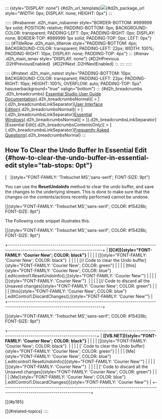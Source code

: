 ::: {style="DISPLAY: none"}
[](ms-xhelp:///?Id=d2h_url_template){#d2h_url_template}![](!package_url!){#d2h_package_url style="WIDTH: 0px; DISPLAY: none; HEIGHT: 0px"}
:::

::::: {#nsbanner .d2h_main_nsbanner style="BORDER-BOTTOM: #999999 1px solid; POSITION: relative; PADDING-BOTTOM: 0px; BACKGROUND-COLOR: transparent; PADDING-LEFT: 0px; PADDING-RIGHT: 0px; DISPLAY: none; BORDER-TOP: #999999 1px solid; PADDING-TOP: 0px; LEFT: 0px"}
:::: {#TitleRow .d2h_main_titlerow style="PADDING-BOTTOM: 4px; BACKGROUND-COLOR: transparent; PADDING-LEFT: 22px; WIDTH: 100%; PADDING-RIGHT: 10px; DISPLAY: none; PADDING-TOP: 4px"}
::: {#ienav .d2h_main_ienav style="DISPLAY: none"}
[](ms-xhelp:///?Id=3b90d03b-c88c-42a8-9c82-a0118542195d){#D2HPrevious .D2HPreviousEnabled}  [](ms-xhelp:///?Id=8a09a12a-df21-4d2e-a084-b7c0c579370d){#D2HNext .D2HNextEnabled}
:::
::::
:::::

:::: {#nstext .d2h_main_nstext style="PADDING-BOTTOM: 10px; BACKGROUND-COLOR: transparent; PADDING-LEFT: 22px; PADDING-RIGHT: 10px; HEIGHT: 100%; OVERFLOW: auto; PADDING-TOP: 5px" hasuserbackground="true" valign="bottom"}
::: {#d2h_breadcrumbs .d2h_breadcrumbs}
[Essential Studio User Guide Documentation](ms-xhelp:///?Id=12457748-09e3-4d74-a240-8e049cedf030){.d2h_breadcrumbsNormal}[ \> ]{.d2h_breadcrumbsLinkSeparator}[User Interface Edition](ms-xhelp:///?Id=c29296b7-531c-413b-a0ec-488ca1f7f669){.d2h_breadcrumbsNormal}[ \> ]{.d2h_breadcrumbsLinkSeparator}[Essential Windows](ms-xhelp:///?Id=e60759d8-47a4-4570-9d7a-16a68d63f2ea){.d2h_breadcrumbsNormal}[ \> ]{.d2h_breadcrumbsLinkSeparator}[Essential Edit]{.d2h_breadcrumbsContentsOnly}[ \> ]{.d2h_breadcrumbsLinkSeparator}[Frequently Asked Questions](ms-xhelp:///?Id=172af5c9-ec0f-43e6-8f45-f7e19f885c88){.d2h_breadcrumbsNormal}
:::

## How To Clear the Undo Buffer In Essential Edit {#how-to-clear-the-undo-buffer-in-essential-edit style="tab-stops: 0pt"}

[   ]{style="FONT-FAMILY: 'Trebuchet MS','sans-serif'; FONT-SIZE: 9pt"}

You can use the **ResetUndoInfo** method to clear the undo buffer, and save the changes to the underlying stream. This is done to make sure that the changes on the contents/actions recently performed cannot be undone.

[]{style="FONT-FAMILY: 'Trebuchet MS','sans-serif'; COLOR: #15428b; FONT-SIZE: 9pt"} 

The Following code snippet illustrates this.

[]{style="FONT-FAMILY: 'Trebuchet MS','sans-serif'; COLOR: #15428b; FONT-SIZE: 9pt"} 

+------------------------------------------------------------------------------------------------------------------------------+
| **[\[C#\]]{style="FONT-FAMILY: 'Courier New'; COLOR: black"}**                                                               |
|                                                                                                                              |
| []{style="FONT-FAMILY: 'Courier New'; COLOR: black"}                                                                         |
|                                                                                                                              |
| [// Code to clear the Undo buffer]{style="FONT-FAMILY: 'Courier New'; COLOR: green"}                                         |
|                                                                                                                              |
| [this]{style="FONT-FAMILY: 'Courier New'; COLOR: blue"}[.editcontrol1.ResetUndoInfo();]{style="FONT-FAMILY: 'Courier New'"}  |
|                                                                                                                              |
| []{style="FONT-FAMILY: 'Courier New'"}                                                                                       |
|                                                                                                                              |
| [// Code to discard all the Unsaved changes]{style="FONT-FAMILY: 'Courier New'; COLOR: green"}                               |
|                                                                                                                              |
| [this]{style="FONT-FAMILY: 'Courier New'; COLOR: blue"}[.editControl1.DiscardChanges();]{style="FONT-FAMILY: 'Courier New'"} |
+------------------------------------------------------------------------------------------------------------------------------+

[]{style="FONT-FAMILY: 'Trebuchet MS','sans-serif'; COLOR: #15428b; FONT-SIZE: 9pt"} 

+---------------------------------------------------------------------------------------------------------------------------+
| **[\[VB.NET\]]{style="FONT-FAMILY: 'Courier New'; COLOR: black"}**                                                        |
|                                                                                                                           |
| []{style="FONT-FAMILY: 'Courier New'; COLOR: black"}                                                                      |
|                                                                                                                           |
| [\' Code to clear the Undo buffer]{style="FONT-FAMILY: 'Courier New'; COLOR: green"}                                      |
|                                                                                                                           |
| [Me]{style="FONT-FAMILY: 'Courier New'; COLOR: blue"}[.editcontrol1.ResetUndoInfo()]{style="FONT-FAMILY: 'Courier New'"}  |
|                                                                                                                           |
| []{style="FONT-FAMILY: 'Courier New'"}                                                                                    |
|                                                                                                                           |
| [\' Code to discard all the Unsaved changes]{style="FONT-FAMILY: 'Courier New'; COLOR: green"}                            |
|                                                                                                                           |
| [Me]{style="FONT-FAMILY: 'Courier New'; COLOR: blue"}[.editControl1.DiscardChanges()]{style="FONT-FAMILY: 'Courier New'"} |
+---------------------------------------------------------------------------------------------------------------------------+

[]{#p185} 

[]{#related-topics}
::::
